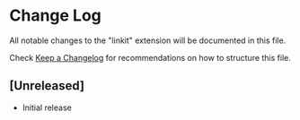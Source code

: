 # Change Log

All notable changes to the "linkit" extension will be documented in this file.

Check [Keep a Changelog](http://keepachangelog.com/) for recommendations on how to structure this file.

## [Unreleased]

- Initial release
